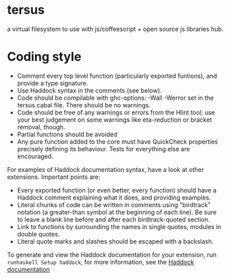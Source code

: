 tersus
======

a virtual filesystem to use with js/coffeescript + open source js libraries hub.

Coding style
======
 * Comment every top level function (particularly exported funtions), and provide a type signature.
 * Use Haddock syntax in the comments (see below).
 * Code should be compilable with ghc-options: -Wall -Werror set in the tersus.cabal file. There should be no warnings.
 * Code should be free of any warnings or errors from the Hlint tool; use your best judgement on some warnings like eta-reduction or bracket removal, though.
 * Partial functions should be avoided
 * Any pure function added to the core must have QuickCheck properties precisely defining its behaviour. Tests for everything else are encouraged. 

For examples of Haddock documentation syntax, have a look at other extensions. Important points are:

 * Every exported function (or even better, every function) should have a Haddock comment explaining what it does, and providing examples.
 * Literal chunks of code can be written in comments using "birdtrack" notation (a greater-than symbol at the beginning of each line). Be sure to leave a blank line before and after each birdtrack-quoted section.
 * Link to functions by surrounding the names in single quotes, modules in double quotes.
 * Literal quote marks and slashes should be escaped with a backslash. 

To generate and view the Haddock documentation for your extension, run `runhaskell Setup haddock`, for more information, see the [Haddock documentation](http://www.haskell.org/haddock/doc/html/index.html)
